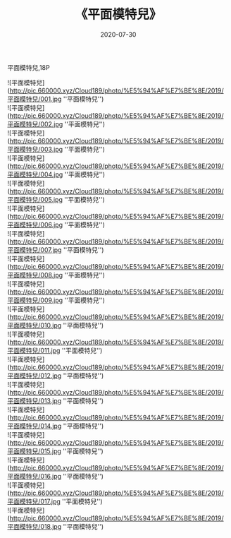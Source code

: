 ﻿---
layout: post
title:  《平面模特兒》
date:   2020-07-30
img: http://pic.660000.xyz/Cloud189/photo/%E5%94%AF%E7%BE%8E/2019/平面模特兒/000.jpg
categories: [美女, 清纯, 唯美]
---

平面模特兒,18P

![平面模特兒](http://pic.660000.xyz/Cloud189/photo/%E5%94%AF%E7%BE%8E/2019/平面模特兒/001.jpg ''平面模特兒'') <br>
![平面模特兒](http://pic.660000.xyz/Cloud189/photo/%E5%94%AF%E7%BE%8E/2019/平面模特兒/002.jpg ''平面模特兒'') <br>
![平面模特兒](http://pic.660000.xyz/Cloud189/photo/%E5%94%AF%E7%BE%8E/2019/平面模特兒/003.jpg ''平面模特兒'') <br>
![平面模特兒](http://pic.660000.xyz/Cloud189/photo/%E5%94%AF%E7%BE%8E/2019/平面模特兒/004.jpg ''平面模特兒'') <br>
![平面模特兒](http://pic.660000.xyz/Cloud189/photo/%E5%94%AF%E7%BE%8E/2019/平面模特兒/005.jpg ''平面模特兒'') <br>
![平面模特兒](http://pic.660000.xyz/Cloud189/photo/%E5%94%AF%E7%BE%8E/2019/平面模特兒/006.jpg ''平面模特兒'') <br>
![平面模特兒](http://pic.660000.xyz/Cloud189/photo/%E5%94%AF%E7%BE%8E/2019/平面模特兒/007.jpg ''平面模特兒'') <br>
![平面模特兒](http://pic.660000.xyz/Cloud189/photo/%E5%94%AF%E7%BE%8E/2019/平面模特兒/008.jpg ''平面模特兒'') <br>
![平面模特兒](http://pic.660000.xyz/Cloud189/photo/%E5%94%AF%E7%BE%8E/2019/平面模特兒/009.jpg ''平面模特兒'') <br>
![平面模特兒](http://pic.660000.xyz/Cloud189/photo/%E5%94%AF%E7%BE%8E/2019/平面模特兒/010.jpg ''平面模特兒'') <br>
![平面模特兒](http://pic.660000.xyz/Cloud189/photo/%E5%94%AF%E7%BE%8E/2019/平面模特兒/011.jpg ''平面模特兒'') <br>
![平面模特兒](http://pic.660000.xyz/Cloud189/photo/%E5%94%AF%E7%BE%8E/2019/平面模特兒/012.jpg ''平面模特兒'') <br>
![平面模特兒](http://pic.660000.xyz/Cloud189/photo/%E5%94%AF%E7%BE%8E/2019/平面模特兒/013.jpg ''平面模特兒'') <br>
![平面模特兒](http://pic.660000.xyz/Cloud189/photo/%E5%94%AF%E7%BE%8E/2019/平面模特兒/014.jpg ''平面模特兒'') <br>
![平面模特兒](http://pic.660000.xyz/Cloud189/photo/%E5%94%AF%E7%BE%8E/2019/平面模特兒/015.jpg ''平面模特兒'') <br>
![平面模特兒](http://pic.660000.xyz/Cloud189/photo/%E5%94%AF%E7%BE%8E/2019/平面模特兒/016.jpg ''平面模特兒'') <br>
![平面模特兒](http://pic.660000.xyz/Cloud189/photo/%E5%94%AF%E7%BE%8E/2019/平面模特兒/017.jpg ''平面模特兒'') <br>
![平面模特兒](http://pic.660000.xyz/Cloud189/photo/%E5%94%AF%E7%BE%8E/2019/平面模特兒/018.jpg ''平面模特兒'') <br>
